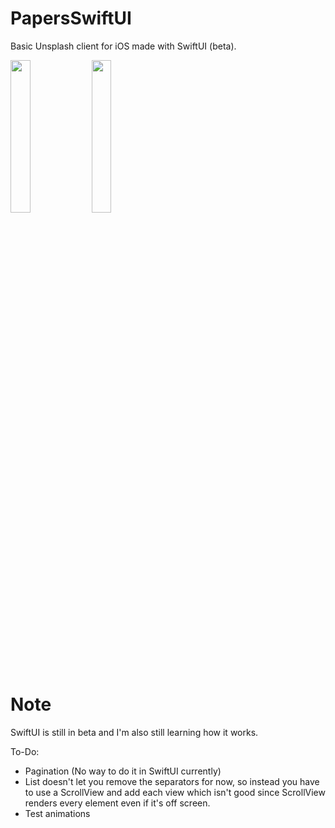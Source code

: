 # PapersSwiftUI
Basic Unsplash client for iOS made with SwiftUI (beta).

<img width="25%" height="25%" src="https://i.imgur.com/bYfBVsB.png">

<img width="25%" height="25%" src="https://i.imgur.com/DkWyGqs.png">

# Note
SwiftUI is still in beta and I'm also still learning how it works.

To-Do:

- Pagination (No way to do it in SwiftUI currently)
- List doesn't let you remove the separators for now, so instead you have to use a ScrollView and add each view which isn't good since
ScrollView renders every element even if it's off screen.
- Test animations
